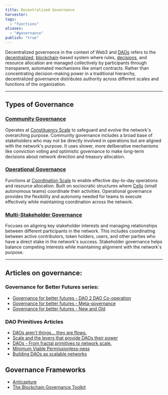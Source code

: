 ```yaml
---
title: Decentralized Governance
harvester: 
tags:
  - "functions"
aliases:
  - "#governance"
publish: "true"
---
```


Decentralized governance in the context of Web3 and [DAOs](tags/daos.md) refers to the [decentralized](tags/decentralization.md), [blockchain](tags/blockchain.md)-based system where rules, [decisions](tags/decisions.md), and resource allocation are managed collectively by participants through transparent, automated mechanisms like smart contracts. Rather than concentrating decision-making power in a traditional hierarchy, decentralized governance distributes authority across different scales and functions of the organization.

---

## Types of Governance

### [Community Governance](notes/rpp/working-docs/community-governance.md)

Operates at [Constituency Scale](tags/groups/scale/Constituency%20Scale.md) to safeguard and evolve the network's overarching purpose. Community governance includes a broad base of stakeholders who may not be directly involved in operations but are aligned with the network's purpose. It uses slower, more deliberative mechanisms like conviction voting and optimistic governance to make long-term decisions about network direction and treasury allocation.

### [Operational Governance](notes/rpp/working-docs/operational-governance.md)

Functions at [Coordination Scale](tags/groups/scale/Coordination%20Scale.md) to enable effective day-to-day operations and resource allocation. Built on sociocratic structures where [Cells](test-pattern.md) (small autonomous teams) coordinate their activities. Operational governance provides the flexibility and autonomy needed for teams to execute effectively while maintaining coordination across the network.

### [Multi-Stakeholder Governance](notes/rpp/working-docs/multistakeholder-governance.md)

Focuses on aligning key stakeholder interests and managing relationships between different participants in the network. This includes coordinating between active contributors, token holders, users, and other parties who have a direct stake in the network's success. Stakeholder governance helps balance competing interests while maintaining alignment with the network's purpose.

---

## Articles on governance:

### Governance for Better Futures series:

- [Governance for better futures - DAO 2 DAO Co-operation](Governance%20for%20better%20futures%20-%20DAO%202%20DAO%20Co-operation.md)
- [Governance for better futures - Meta-governance](Governance%20for%20better%20futures%20-%20Meta-governance.md)
- [Governance for better futures - New and Old](Governance%20for%20better%20futures%20-%20New%20and%20Old.md)

### DAO Primitives Articles

- [DAOs aren't things... they are flows.](DAOs%20aren't%20things...%20they%20are%20flows..md)
-  [Scale and the levers that provide DAOs their power](Scale%20and%20the%20levers%20that%20provide%20DAOs%20their%20power.md)
-  [DAOs - From fractal primitives to network scale.](DAOs%20-%20From%20fractal%20primitives%20to%20network%20scale..md)
-  [Minimum Viable Permissionless-ness](Minimum%20Viable%20Permissionless-ness.md)
-  [Building DAOs as scalable networks](Building%20DAOs%20as%20scalable%20networks.md)


## Governance Frameworks

- [Anticapture](Anticapture.md)
- [The Blockchain Governance Toolkit](notes/links/to-review/The%20Blockchain%20Governance%20Toolkit.md)